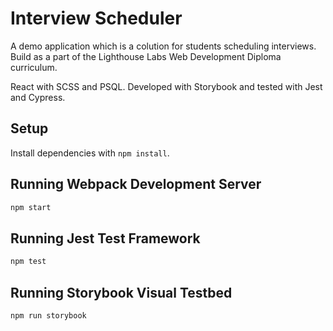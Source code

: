 # Interview Scheduler

A demo application which is a colution for students scheduling interviews. Build as a part of the Lighthouse Labs Web Development Diploma curriculum. 

React with SCSS and PSQL. Developed with Storybook and tested with Jest and Cypress.

## Setup

Install dependencies with `npm install`.

## Running Webpack Development Server

```sh
npm start
```

## Running Jest Test Framework

```sh
npm test
```

## Running Storybook Visual Testbed

```sh
npm run storybook
```
